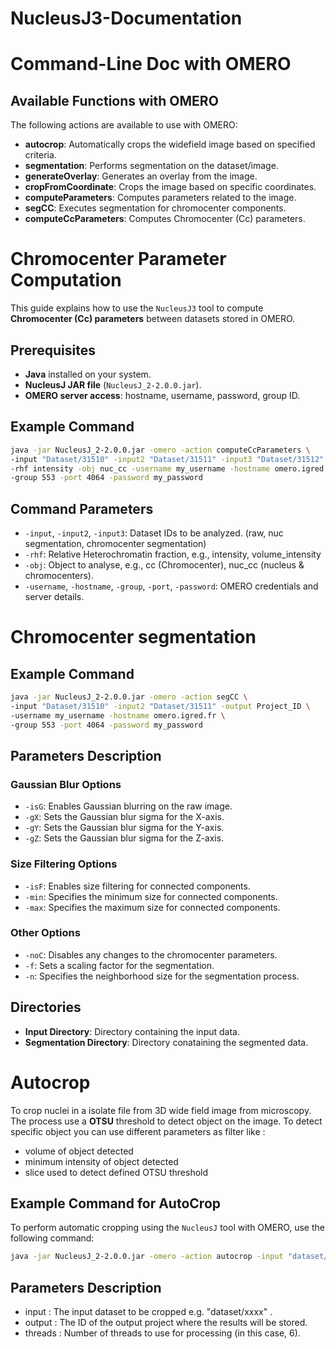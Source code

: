 # NucleusJ3-Documentation
# Command-Line Doc with OMERO
## Available Functions with OMERO

The following actions are available to use with OMERO:

- **autocrop**: Automatically crops the widefield image based on specified criteria.
- **segmentation**: Performs segmentation on the dataset/image.
- **generateOverlay**: Generates an overlay from the image.
- **cropFromCoordinate**: Crops the image based on specific coordinates.
- **computeParameters**: Computes parameters related to the image.
- **segCC**: Executes segmentation for chromocenter components.
- **computeCcParameters**: Computes Chromocenter (Cc) parameters.

# Chromocenter Parameter Computation

This guide explains how to use the `NucleusJ3` tool to compute **Chromocenter (Cc) parameters** between datasets stored in OMERO.

## Prerequisites

- **Java** installed on your system.
- **NucleusJ JAR file** (`NucleusJ_2-2.0.0.jar`).
- **OMERO server access**: hostname, username, password, group ID.

## Example Command

```bash
java -jar NucleusJ_2-2.0.0.jar -omero -action computeCcParameters \
-input "Dataset/31510" -input2 "Dataset/31511" -input3 "Dataset/31512" \
-rhf intensity -obj nuc_cc -username my_username -hostname omero.igred.fr \
-group 553 -port 4064 -password my_password

```
## Command Parameters

- `-input`, `-input2`, `-input3`: Dataset IDs to be analyzed. (raw, nuc segmentation, chromocenter segmentation)
- `-rhf`: Relative Heterochromatin fraction, e.g., intensity, volume_intensity
- `-obj`: Object to analyse, e.g., cc (Chromocenter), nuc_cc (nucleus & chromocenters).
- `-username`, `-hostname`, `-group`, `-port`, `-password`: OMERO credentials and server details.

# Chromocenter segmentation


## Example Command

```bash
java -jar NucleusJ_2-2.0.0.jar -omero -action segCC \
-input "Dataset/31510" -input2 "Dataset/31511" -output Project_ID \
-username my_username -hostname omero.igred.fr \
-group 553 -port 4064 -password my_password

```
## Parameters Description

### Gaussian Blur Options
- `-isG`: Enables Gaussian blurring on the raw image.
- `-gX`: Sets the Gaussian blur sigma for the X-axis.
- `-gY`: Sets the Gaussian blur sigma for the Y-axis.
- `-gZ`: Sets the Gaussian blur sigma for the Z-axis.

### Size Filtering Options
- `-isF`: Enables size filtering for connected components.
- `-min`: Specifies the minimum size for connected components.
- `-max`: Specifies the maximum size for connected components.

### Other Options
- `-noC`: Disables any changes to the chromocenter parameters.
- `-f`: Sets a scaling factor for the segmentation.
- `-n`: Specifies the neighborhood size for the segmentation process.

## Directories
- **Input Directory**: Directory containing the input data.
- **Segmentation Directory**: Directory conataining the segmented data.


# Autocrop
To crop nuclei in a isolate file from 3D wide field image from microscopy. The process use a **OTSU** threshold to detect object on the image. To detect specific object you can use different parameters as filter like :
- volume of object detected 
- minimum intensity of object detected
- slice used to detect defined OTSU threshold
## Example Command for AutoCrop

To perform automatic cropping using the `NucleusJ` tool with OMERO, use the following command:

```bash
java -jar NucleusJ_2-2.0.0.jar -omero -action autocrop -input "dataset/31534" -output 14855 -threads 6 -username <your_username> -hostname omero.igred.fr -group 553 -port 4064 -password <your_password>
```

## Parameters Description
- input : The input dataset to be cropped e.g. "dataset/xxxx" .
- output : The ID of the output project where the results will be stored.
- threads : Number of threads to use for processing (in this case, 6).


